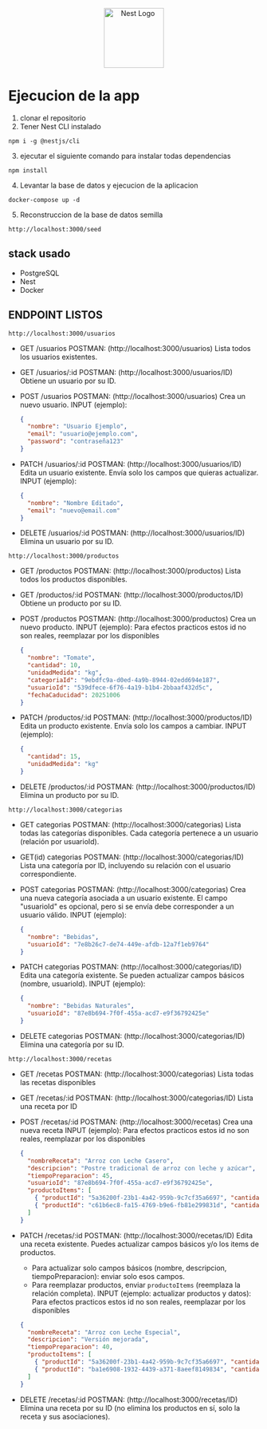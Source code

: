 <p align="center">
  <a href="http://nestjs.com/" target="blank"><img src="https://nestjs.com/img/logo-small.svg" width="120" alt="Nest Logo" /></a>
</p>

# Ejecucion de la app

1. clonar el repositorio
2. Tener Nest CLI instalado
```
npm i -g @nestjs/cli
```
3. ejecutar el siguiente comando para instalar todas dependencias
```
npm install

```
4. Levantar la base de datos y ejecucion de la aplicacion
```
docker-compose up -d 
```
5. Reconstruccion de la base de datos semilla
```
http://localhost:3000/seed
```

## stack usado
* PostgreSQL
* Nest
* Docker
## ENDPOINT LISTOS
```
http://localhost:3000/usuarios
```
* GET /usuarios
  POSTMAN: (http://localhost:3000/usuarios)
  Lista todos los usuarios existentes.

* GET /usuarios/:id
  POSTMAN: (http://localhost:3000/usuarios/ID)
  Obtiene un usuario por su ID.

* POST /usuarios
  POSTMAN: (http://localhost:3000/usuarios)
  Crea un nuevo usuario.
  INPUT (ejemplo):
  ```json
  {
    "nombre": "Usuario Ejemplo",
    "email": "usuario@ejemplo.com",
    "password": "contraseña123"
  }
  ```

* PATCH /usuarios/:id
  POSTMAN: (http://localhost:3000/usuarios/ID)
  Edita un usuario existente. Envía solo los campos que quieras actualizar.
  INPUT (ejemplo):
  ```json
  {
    "nombre": "Nombre Editado",
    "email": "nuevo@email.com"
  }
  ```

* DELETE /usuarios/:id
  POSTMAN: (http://localhost:3000/usuarios/ID)
  Elimina un usuario por su ID.

```
http://localhost:3000/productos
```
* GET /productos
  POSTMAN: (http://localhost:3000/productos)
  Lista todos los productos disponibles.

* GET /productos/:id
  POSTMAN: (http://localhost:3000/productos/ID)
  Obtiene un producto por su ID.

* POST /productos
  POSTMAN: (http://localhost:3000/productos)
  Crea un nuevo producto.
  INPUT (ejemplo): Para efectos practicos estos id no son reales, reemplazar por los disponibles
  ```json
  {
    "nombre": "Tomate",
    "cantidad": 10,
    "unidadMedida": "kg",
    "categoriaId": "9ebdfc9a-d0ed-4a9b-8944-02edd694e187",
    "usuarioId": "539dfece-6f76-4a19-b1b4-2bbaaf432d5c",
    "fechaCaducidad": 20251006
  }
  ```

* PATCH /productos/:id
  POSTMAN: (http://localhost:3000/productos/ID)
  Edita un producto existente. Envía solo los campos a cambiar.
  INPUT (ejemplo):
  ```json
  {
    "cantidad": 15,
    "unidadMedida": "kg"
  }
  ```

* DELETE /productos/:id
  POSTMAN: (http://localhost:3000/productos/ID)
  Elimina un producto por su ID.

```
http://localhost:3000/categorias
```
* GET categorias
    POSTMAN: (http://localhost:3000/categorias)
    Lista todas las categorías disponibles. 
    Cada categoría pertenece a un usuario (relación por usuarioId).

* GET(id) categorias
    POSTMAN: (http://localhost:3000/categorias/ID)
    Lista una categoría por ID, incluyendo su relación con el usuario correspondiente.

* POST categorias
    POSTMAN: (http://localhost:3000/categorias)
    Crea una nueva categoría asociada a un usuario existente.
    El campo "usuarioId" es opcional, pero si se envía debe corresponder a un usuario válido.
    INPUT (ejemplo):
    ```json
    {
      "nombre": "Bebidas",
      "usuarioId": "7e8b26c7-de74-449e-afdb-12a7f1eb9764"
    }
    ```

* PATCH categorias
    POSTMAN: (http://localhost:3000/categorias/ID)
    Edita una categoría existente. Se pueden actualizar campos básicos (nombre, usuarioId).
    INPUT (ejemplo):
    ```json
    {
      "nombre": "Bebidas Naturales",
      "usuarioId": "87e8b694-7f0f-455a-acd7-e9f36792425e"
    }
    ```

* DELETE categorias
    POSTMAN: (http://localhost:3000/categorias/ID)
    Elimina una categoría por su ID. 


```
http://localhost:3000/recetas
```
* GET /recetas
    POSTMAN: (http://localhost:3000/categorias)
    Lista todas las recetas disponibles

* GET /recetas/:id
    POSTMAN: (http://localhost:3000/categorias/ID)
    Lista una receta por ID

* POST /recetas/:id
    POSTMAN: (http://localhost:3000/recetas)
    Crea una nueva receta
    INPUT (ejemplo): Para efectos practicos estos id no son reales, reemplazar por los disponibles
    ```json
    {
      "nombreReceta": "Arroz con Leche Casero",
      "descripcion": "Postre tradicional de arroz con leche y azúcar",
      "tiempoPreparacion": 45,
      "usuarioId": "87e8b694-7f0f-455a-acd7-e9f36792425e",
      "productoItems": [
        { "productId": "5a36200f-23b1-4a42-959b-9c7cf35a6697", "cantidadUsada": 0.25, "unidad": "kg" },
        { "productId": "c61b6ec8-fa15-4769-b9e6-fb81e299831d", "cantidadUsada": 1, "unidad": "litros" }
      ]
    }
    ```

* PATCH /recetas/:id
    POSTMAN: (http://localhost:3000/recetas/ID)
    Edita una receta existente. Puedes actualizar campos básicos y/o los items de productos.
    - Para actualizar solo campos básicos (nombre, descripcion, tiempoPreparacion): enviar solo esos campos.
    - Para reemplazar productos, enviar `productoItems` (reemplaza la relación completa).
    INPUT (ejemplo: actualizar productos y datos): Para efectos practicos estos id no son reales, reemplazar por los disponibles
    ```json
    {
      "nombreReceta": "Arroz con Leche Especial",
      "descripcion": "Versión mejorada",
      "tiempoPreparacion": 40,
      "productoItems": [
        { "productId": "5a36200f-23b1-4a42-959b-9c7cf35a6697", "cantidadUsada": 0.3, "unidad": "kg" },
        { "productId": "ba1e6908-1932-4439-a371-8aeef8149834", "cantidadUsada": 0.15, "unidad": "kg" }
      ]
    }
    ```

* DELETE /recetas/:id
    POSTMAN: (http://localhost:3000/recetas/ID)
    Elimina una receta por su ID (no elimina los productos en sí, solo la receta y sus asociaciones).